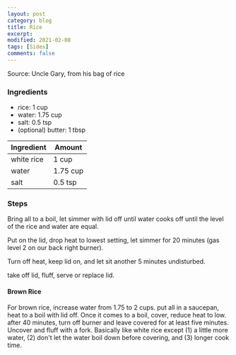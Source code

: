 ```yaml
---
layout: post
category: blog
title: Rice
excerpt:
modified: 2021-02-08
tags: [Sides]
comments: false
---
```


Source: Uncle Gary, from his bag of rice

### Ingredients
- rice: 1 cup
- water: 1.75 cup
- salt: 0.5 tsp
- (optional) butter: 1 tbsp

| Ingredient | Amount |
| ---------- | ------ |
| white rice   | 1 cup |
| water | 1.75 cup |
| salt | 0.5 tsp |


### Steps
Bring all to a boil, let simmer with lid off until water cooks off until the level of the rice and water are equal.

Put on the lid, drop heat to lowest setting, let simmer for 20 minutes (gas level 2 on our back right burner).

Turn off heat, keep lid on, and let sit another 5 minutes undisturbed.

take off lid, fluff, serve or replace lid.

#### Brown Rice

For brown rice, increase water from 1.75 to 2 cups. put all in a saucepan, heat to a boil with lid off. Once it comes to a boil, cover, reduce heat to low. after 40 minutes, turn off burner and leave covered for at least five minutes. Uncover and fluff with a fork.
Basically like white rice except (1) a little more water, (2) don't let the water boil down before covering, and (3) longer cook time.
